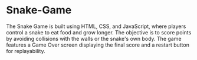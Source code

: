 # Snake-Game
 The Snake Game is built using HTML, CSS, and JavaScript, where players control a snake to eat food and grow longer. The objective is to score points by avoiding collisions with the walls or the snake's own body. The game features a Game Over screen displaying the final score and a restart button for replayability.
